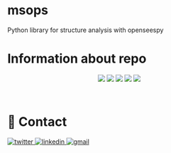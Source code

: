 # msops
Python library for structure analysis with openseespy

# Information about repo
<p align="center">
  <a href="https://github.com/muhammedsural/msops/graphs/contributors"><img src="https://img.shields.io/github/contributors/muhammedsural/msops?style=for-the-badge"></a>
  <a href="https://github.com/muhammedsural/msops/network/members"><img src="https://img.shields.io/github/forks/muhammedsural/msops?style=for-the-badge"></a>
  <a href="https://github.com/muhammedsural/msops/stargazers"><img src="https://img.shields.io/github/stars/muhammedsural/msops?style=for-the-badge"></a>
  <a href="https://github.com/muhammedsural/msops/issues"><img src="https://img.shields.io/github/issues/muhammedsural/msops?style=for-the-badge"></a>
  <a href="https://github.com/muhammedsural/msops/blob/master/LICENSE"><img src="https://img.shields.io/github/license/muhammedsural/msops?style=for-the-badge"></a>
</p><br />

# 💬 Contact

<a href="https://twitter.com/SuralMuhammet" target="_blank">
  <img src=https://img.shields.io/twitter/url?label=Twitter&logo=Twitter&style=for-the-badge&url=https%3A%2F%2Ftwitter.com%2FSuralMuhammet alt=twitter style="margin-bottom: 5px;" </img>
</a>

<a href="https://www.linkedin.com/in/muhammedsural/" target="_blank">
<img src=https://img.shields.io/badge/LinkedIn-0077B5?style=for-the-badge&logo=linkedin&logoColor=white alt=linkedin style="margin-bottom: 5px;" />
</a>

<a href="mailto:muhammedsural@gmail.com" target="_blank">
<img src=https://img.shields.io/badge/Gmail-D14836?style=for-the-badge&logo=gmail&logoColor=white alt=gmail style="margin-bottom: 5px;" />
</a> 



